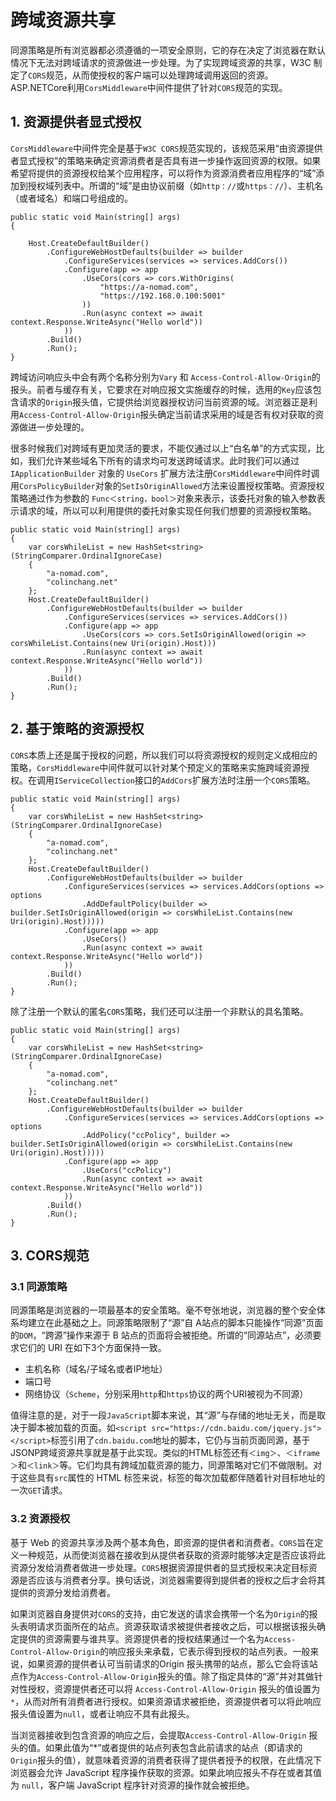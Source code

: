 # 跨域资源共享

同源策略是所有浏览器都必须遵循的一项安全原则，它的存在决定了浏览器在默认情况下无法对跨域请求的资源做进一步处理。为了实现跨域资源的共享，W3C 制定了`CORS`规范，从而使授权的客户端可以处理跨域调用返回的资源。ASP.NETCore利用`CorsMiddleware`中间件提供了针对`CORS`规范的实现。

## 1. 资源提供者显式授权

`CorsMiddleware`中间件完全是基于`W3C CORS`规范实现的，该规范采用“由资源提供者显式授权”的策略来确定资源消费者是否具有进一步操作返回资源的权限。如果希望将提供的资源授权给某个应用程序，可以将作为资源消费者应用程序的“域”添加到授权域列表中。所谓的“域”是由协议前缀（如`http：//`或`https：//`）、主机名（或者域名）和端口号组成的。

```csharp{5,7-10}
public static void Main(string[] args)
{
    
    Host.CreateDefaultBuilder()
        .ConfigureWebHostDefaults(builder => builder
            .ConfigureServices(services => services.AddCors())
            .Configure(app => app
                .UseCors(cors => cors.WithOrigins(
                    "https://a-nomad.com",
                    "https://192.168.0.100:5001"
                ))
                .Run(async context => await context.Response.WriteAsync("Hello world"))
            ))
        .Build()
        .Run();
}
```

跨域访问响应头中会有两个名称分别为`Vary` 和 `Access-Control-Allow-Origin`的报头。前者与缓存有关，它要求在对响应报文实施缓存的时候，选用的`Key`应该包含请求的`Origin`报头值，它提供给浏览器授权访问当前资源的域。浏览器正是利用`Access-Control-Allow-Origin`报头确定当前请求采用的域是否有权对获取的资源做进一步处理的。

很多时候我们对跨域有更加灵活的要求，不能仅通过以上“白名单”的方式实现，比如，我们允许某些域名下所有的请求均可发送跨域请求。此时我们可以通过 `IApplicationBuilder` 对象的 `UseCors` 扩展方法注册`CorsMiddleware`中间件时调用`CorsPolicyBuilder`对象的`SetIsOriginAllowed`方法来设置授权策略。资源授权策略通过作为参数的 `Func＜string，bool＞`对象来表示，该委托对象的输入参数表示请求的域，所以可以利用提供的委托对象实现任何我们想要的资源授权策略。

```csharp{3-7,10,12}
public static void Main(string[] args)
{
    var corsWhileList = new HashSet<string>(StringComparer.OrdinalIgnoreCase)
    {
        "a-nomad.com",
        "colinchang.net"
    };
    Host.CreateDefaultBuilder()
        .ConfigureWebHostDefaults(builder => builder
            .ConfigureServices(services => services.AddCors())
            .Configure(app => app
                .UseCors(cors => cors.SetIsOriginAllowed(origin => corsWhileList.Contains(new Uri(origin).Host)))
                .Run(async context => await context.Response.WriteAsync("Hello world"))
            ))
        .Build()
        .Run();
}
```

## 2. 基于策略的资源授权

`CORS`本质上还是属于授权的问题，所以我们可以将资源授权的规则定义成相应的策略，`CorsMiddleware`中间件就可以针对某个预定义的策略来实施跨域资源授权。在调用`IServiceCollection`接口的`AddCors`扩展方法时注册一个`CORS`策略。

```csharp{10-11,13}
public static void Main(string[] args)
{
    var corsWhileList = new HashSet<string>(StringComparer.OrdinalIgnoreCase)
    {
        "a-nomad.com",
        "colinchang.net"
    };
    Host.CreateDefaultBuilder()
        .ConfigureWebHostDefaults(builder => builder
            .ConfigureServices(services => services.AddCors(options => options
                .AddDefaultPolicy(builder => builder.SetIsOriginAllowed(origin => corsWhileList.Contains(new Uri(origin).Host)))))
            .Configure(app => app
                .UseCors()
                .Run(async context => await context.Response.WriteAsync("Hello world"))
            ))
        .Build()
        .Run();
}
```

除了注册一个默认的匿名`CORS`策略，我们还可以注册一个非默认的具名策略。

```csharp{10-11,13}
public static void Main(string[] args)
{
    var corsWhileList = new HashSet<string>(StringComparer.OrdinalIgnoreCase)
    {
        "a-nomad.com",
        "colinchang.net"
    };
    Host.CreateDefaultBuilder()
        .ConfigureWebHostDefaults(builder => builder
            .ConfigureServices(services => services.AddCors(options => options
                .AddPolicy("ccPolicy", builder => builder.SetIsOriginAllowed(origin => corsWhileList.Contains(new Uri(origin).Host)))))
            .Configure(app => app
                .UseCors("ccPolicy")
                .Run(async context => await context.Response.WriteAsync("Hello world"))
            ))
        .Build()
        .Run();
}
```

## 3. CORS规范

### 3.1 同源策略

同源策略是浏览器的一项最基本的安全策略。毫不夸张地说，浏览器的整个安全体系均建立在此基础之上。同源策略限制了“源”自 A站点的脚本只能操作“同源”页面的`DOM`，“跨源”操作来源于 B 站点的页面将会被拒绝。所谓的“同源站点”，必须要求它们的 URI 在如下3个方面保持一致。

* 主机名称（域名/子域名或者IP地址）
* 端口号
* 网络协议（`Scheme`，分别采用`http`和`https`协议的两个URI被视为不同源）

值得注意的是，对于一段`JavaScript`脚本来说，其“源”与存储的地址无关，而是取决于脚本被加载的页面。如`<script src="https://cdn.baidu.com/jquery.js"></script>`标签引用了`cdn.baidu.com`地址的脚本，它仍与当前页面同源，基于JSONP跨域资源共享就是基于此实现。类似的HTML标签还有`＜img＞`、`＜iframe＞`和`＜link＞`等。它们均具有跨域加载资源的能力，同源策略对它们不做限制。对于这些具有`src`属性的 HTML 标签来说，标签的每次加载都伴随着针对目标地址的一次`GET`请求。

### 3.2 资源授权

基于 Web 的资源共享涉及两个基本角色，即资源的提供者和消费者。`CORS`旨在定义一种规范，从而使浏览器在接收到从提供者获取的资源时能够决定是否应该将此资源分发给消费者做进一步处理。`CORS`根据资源提供者的显式授权来决定目标资源是否应该与消费者分享。换句话说，浏览器需要得到提供者的授权之后才会将其提供的资源分发给消费者。

如果浏览器自身提供对`CORS`的支持，由它发送的请求会携带一个名为`Origin`的报头表明请求页面所在的站点。资源获取请求被提供者接收之后，可以根据该报头确定提供的资源需要与谁共享。资源提供者的授权结果通过一个名为`Access-Control-Allow-Origin`的响应报头来承载，它表示得到授权的站点列表。一般来说，如果资源的提供者认可当前请求的Origin 报头携带的站点，那么它会将该站点作为`Access-Control-Allow-Origin`报头的值。除了指定具体的“源”并对其做针对性授权，资源提供者还可以将 `Access-Control-Allow-Origin` 报头的值设置为`*`，从而对所有消费者进行授权。如果资源请求被拒绝，资源提供者可以将此响应报头值设置为`null`，或者让响应不具有此报头。

当浏览器接收到包含资源的响应之后，会提取`Access-Control-Allow-Origin` 报头的值。如果此值为“*”或者提供的站点列表包含此前请求的站点（即请求的`Origin`报头的值），就意味着资源的消费者获得了提供者授予的权限，在此情况下浏览器会允许 JavaScript 程序操作获取的资源。如果此响应报头不存在或者其值为 `null`，客户端 JavaScript 程序针对资源的操作就会被拒绝。
